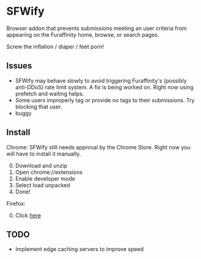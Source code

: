 SFWify
======
Browser addon that prevents submissions meeting an user criteria from appearing on the Furaffinity home, browse, or search pages.

Screw the inflation / diaper / feet porn!

Issues
------
-	SFWify may behave slowly to avoid triggering Furaffinity's (possibly anti-DDoS) rate limit system. A fix is being worked on. Right now using prefetch and waiting helps.
-	Some users improperly tag or provide no tags to their submissions. Try blocking that user.
-	buggy

Install
-------
Chrome:
SFWify still needs approval by the Chrome Store. Right now you will have to install it manually.

0.	Download and unzip
1.	Open chrome://extensions
2.	Enable developer mode
3.	Select load unpacked
4.	Done!

Firefox:

0.	Click [here](https://github.com/ArcticKona/Furaffinity-Tags-Blocker/releases/download/v0.3/sfwify-0.3-an+fx.xpi)

TODO
----
-	Implement edge caching servers to improve speed
